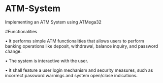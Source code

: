 # ATM-System
Implementing an ATM System using ATMega32 

#Functionalities 

• It performs simple ATM functionalities that allows users to perform banking operations like deposit, withdrawal, balance inquiry, and password change.

• The system is interactive with the user.

• It shall feature a user login mechanism and security measures, such as incorrect password warnings and system open/close indications.
